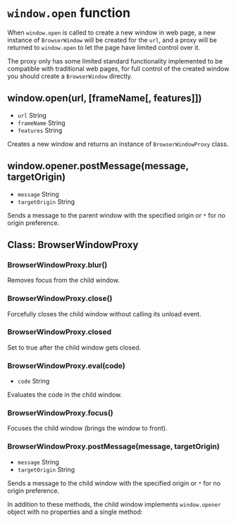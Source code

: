 # `window.open` function

When `window.open` is called to create a new window in web page, a new instance
of `BrowserWindow` will be created for the `url`, and a proxy will be returned
to `window.open` to let the page have limited control over it.

The proxy only has some limited standard functionality implemented to be
compatible with traditional web pages, for full control of the created window
you should create a `BrowserWindow` directly.

## window.open(url, [frameName[, features]])

* `url` String
* `frameName` String
* `features` String

Creates a new window and returns an instance of `BrowserWindowProxy` class.

## window.opener.postMessage(message, targetOrigin)

* `message` String
* `targetOrigin` String

Sends a message to the parent window with the specified origin or `*` for no
origin preference.

## Class: BrowserWindowProxy

### BrowserWindowProxy.blur()

Removes focus from the child window.

### BrowserWindowProxy.close()

Forcefully closes the child window without calling its unload event.

### BrowserWindowProxy.closed

Set to true after the child window gets closed.

### BrowserWindowProxy.eval(code)

* `code` String

Evaluates the code in the child window.

### BrowserWindowProxy.focus()

Focuses the child window (brings the window to front).

### BrowserWindowProxy.postMessage(message, targetOrigin)

* `message` String
* `targetOrigin` String

Sends a message to the child window with the specified origin or `*` for no
origin preference.

In addition to these methods, the child window implements `window.opener` object
with no properties and a single method:
